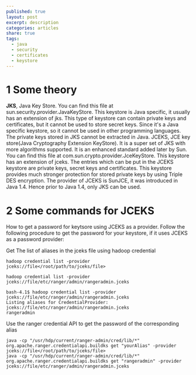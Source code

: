 ```yaml
---
published: true
layout: post
excerpt: description
categories: articles
share: true
tags:
  - java
  - security
  - certificates
  - keystore
---
```

# 1 Some theory

**JKS**, Java Key Store. You can find this file at sun.security.provider.JavaKeyStore. This keystore is Java specific, it usually has an extension of jks. This type of keystore can contain private keys and certificates, but it cannot be used to store secret keys. Since it's a Java specific keystore, so it cannot be used in other programming languages. The private keys stored in JKS cannot be extracted in Java.
JCEKS, JCE key store(Java Cryptography Extension KeyStore). It is a super set of JKS with more algorithms supported. It is an enhanced standard added later by Sun. You can find this file at com.sun.crypto.provider.JceKeyStore. This keystore has an extension of jceks. The entries which can be put in the JCEKS keystore are private keys, secret keys and certificates. This keystore provides much stronger protection for stored private keys by using Triple DES encryption.
The provider of JCEKS is SunJCE, it was introduced in Java 1.4. Hence prior to Java 1.4, only JKS can be used.

# 2 Some commands for JCEKS

How to get a password for keytsore using JCEKS as a provider. Follow the following procedure to get the password for your keystore, if it uses JCEKS as a password provider:
 
Get The list of aliases in the jceks file using hadoop credential

```shell
hadoop credential list -provider jceks://file</root/path/to/jceks/file>

hadoop credential list -provider jceks://file/etc/ranger/admin/rangeradmin.jceks

bash-4.1$ hadoop credential list -provider jceks://file/etc/ranger/admin/rangeradmin.jceks
Listing aliases for CredentialProvider: jceks://file/etc/ranger/admin/rangeradmin.jceks
rangeradmin
```  
 
Use the ranger credential API to get the password of the corresponding alias

```shell
java -cp "/usr/hdp/current/ranger-admin/cred/lib/*" org.apache.ranger.credentialapi.buildks get "yourAlias" -provider jceks://file</root/path/to/jceks/file>
java -cp "/usr/hdp/current/ranger-admin/cred/lib/*" org.apache.ranger.credentialapi.buildks get "rangeradmin" -provider jceks://file/etc/ranger/admin/rangeradmin.jceks
```